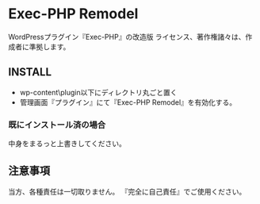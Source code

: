 # Exec-PHP Remodel
WordPressプラグイン『Exec-PHP』の改造版
ライセンス、著作権諸々は、作成者に準拠します。

## INSTALL
- wp-content\plugin以下にディレクトリ丸ごと置く
- 管理画面『プラグイン』にて『Exec-PHP Remodel』を有効化する。

### 既にインストール済の場合
中身をまるっと上書きしてください。

## 注意事項
当方、各種責任は一切取りません。
『完全に自己責任』でご使用ください。
